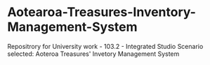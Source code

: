 # Aotearoa-Treasures-Inventory-Management-System

Repositrory for University work - 103.2 - Integrated Studio
Scenario selected: Aoteroa Treasures' Invetory Management System

